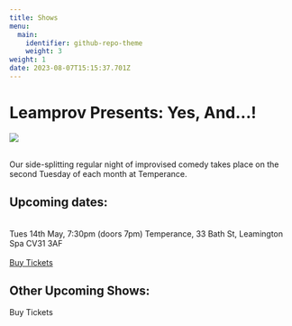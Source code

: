 ```yaml
---
title: Shows
menu:
  main:
    identifier: github-repo-theme
    weight: 3
weight: 1
date: 2023-08-07T15:15:37.701Z
---
```

# Leamprov Presents: Yes, And...!

![](https://img.evbuc.com/https%3A%2F%2Fcdn.evbuc.com%2Fimages%2F743987489%2F633112721173%2F1%2Foriginal.20240415-174254?w=940&auto=format%2Ccompress&q=75&sharp=10&s=de2ee4bb5dd158e42e9febb010756fbd)

\
Our side-splitting regular night of improvised comedy takes place on the second Tuesday of each month at Temperance.

## Upcoming dates:

\
Tues 14th May, 7:30pm (doors 7pm) Temperance, 33 Bath St, Leamington Spa CV31 3AF\
\
[Buy Tickets](https://www.eventbrite.co.uk/e/leamprov-presents-yes-and-tickets-883466049737?aff=erelexpmlt)

## Other Upcoming Shows:



Buy Tickets